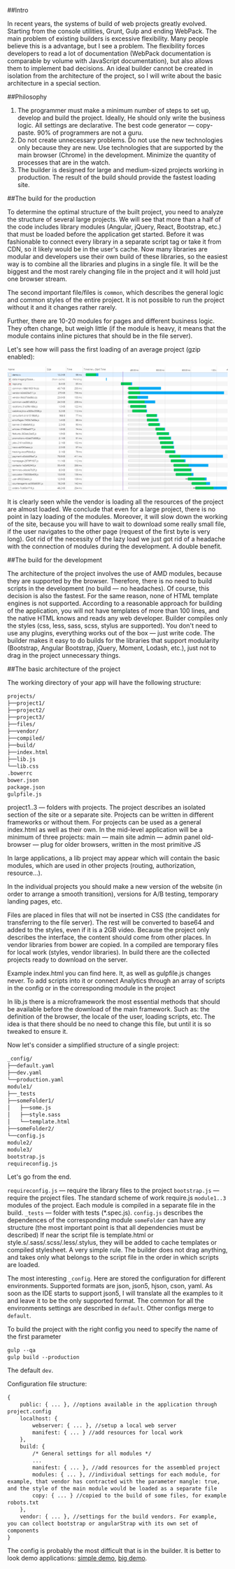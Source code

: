 ##Intro

In recent years, the systems of build of web projects greatly evolved. Starting from the console utilities, Grunt, Gulp and ending WebPack.
The main problem of existing builders is excessive flexibility. Many people believe this is a advantage, but I see a problem.
The flexibility forces developers to read a lot of documentation (WebPack documentation is comparable by volume with JavaScript documentation), but also allows them to implement bad decisions.
An ideal builder cannot be created in isolation from the architecture of the project, so I will write about the basic architecture in a special section.


##Philosophy

1. The programmer must make a minimum number of steps to set up, develop and build the project.
   Ideally, He should only write the business logic. All settings are declarative.
   The best code generator — copy-paste. 90% of programmers are not a guru.
2. Do not create unnecessary problems. Do not use the new technologies only because they are new.
   Use technologies that are supported by the main browser (Chrome) in the development.
   Minimize the quantity of processes that are in the watch.
3. The builder is designed for large and medium-sized projects working in production.
   The result of the build should provide the fastest loading site.
 

##The build for the production
 
To determine the optimal structure of the built project, you need to analyze the structure of several large projects.
We will see that more than a half of the code includes library modules (Angular, jQuery, React, Bootstrap, etc.) that must be loaded before the application get started.
Before it was fashionable to connect every library in a separate script tag or take it from CDN, so it likely would be in the user's cache.
Now many libraries are modular and developers use their own build of these libraries, so the easiest way is to combine all the libraries and plugins in a single file.
It will be the biggest and the most rarely changing file in the project and it will hold just one browser stream.

The second important file/files is `common`, which describes the general logic and common styles of the entire project.
It is not possible to run the project without it and it changes rather rarely.
 
Further, there are 10-20 modules for pages and different business logic.
They often change, but weigh little (if the module is heavy, it means that the module contains inline pictures that should be in the file server).

Let's see how will pass the first loading of an average project (gzip enabled):

![network](https://raw.githubusercontent.com/tamtakoe/node-arjs-builder/master/docs/assets/network.png)

It is clearly seen while the vendor is loading all the resources of the project are almost loaded.
We conclude that even for a large project, there is no point in lazy loading of the modules.
Moreover, it will slow down the working of the site, because you will have to wait to download some really small file, if the user navigates to the other page (request of the first byte is very long).
Got rid of the necessity of the lazy load we just got rid of a headache with the connection of modules during the development. A double benefit. 
 
 
##The build for the development
 
The architecture of the project involves the use of AMD modules, because they are supported by the browser. Therefore, there is no need to build scripts in the development (no build — no headaches).
Of course, this decision is also the fastest. For the same reason, none of HTML template engines is not supported.
According to a reasonable approach for building of the application, you will not have templates of more than 100 lines, and the native HTML knows and reads any web developer.
Builder compiles only the styles (css, less, sass, scss, stylus are supported). You don't need to use any plugins, everything works out of the box — just write code.
The builder makes it easy to do builds for the libraries that support modularity (Bootstrap, Angular Bootstrap, jQuery, Moment, Lodash, etc.), just not to drag in the project unnecessary things.


##The basic architecture of the project

The working directory of your app will have the following structure: 

```
projects/
├──project1/ 
├──project2/ 
├──project3/ 
├──files/ 
├──vendor/ 
├──compiled/ 
├──build/ 
├──index.html 
├──lib.js 
└──lib.css 
.bowerrc 
bower.json 
package.json 
gulpfile.js 
```

project1..3 — folders with projects. The project describes an isolated section of the site or a separate site.
Projects can be written in different frameworks or without them. For projects can be used as a general index.html as well as their own.
In the mid-level application will be a minimum of three projects:
main — main site
admin — admin panel
old-browser — plug for older browsers, written in the most primitive JS
 
In large applications, a lib project may appear which will contain the basic modules, which are used in other projects (routing, authorization, resource...). 
 
In the individual projects you should make a new version of the website (in order to arrange a smooth transition), versions for A/B testing, temporary landing pages, etc.
 
Files are placed in files that will not be inserted in CSS (the candidates for transferring to the file server). The rest will be converted to base64 and added to the styles, even if it is a 2GB video. Because the project only describes the interface, the content should come from other places. 
In vendor libraries from bower are copied. 
In a compiled are temporary files for local work (styles, vendor libraries). 
In build there are the collected projects ready to download on the server. 
 
Example index.html you can find here. It, as well as gulpfile.js changes never. To add scripts into it or connect Analytics through an array of scripts in the config or in the corresponding module in the project 
 
In lib.js there is a microframework the most essential methods that should be available before the download of the main framework. Such as: the definition of the browser, the locale of the user, loading scripts, etc. The idea is that there should be no need to change this file, but until it is so tweaked to ensure it. 
 
Now let's consider a simplified structure of a single project: 

```
_config/
├──default.yaml 
├──dev.yaml 
└──production.yaml 
module1/ 
├──_tests 
├──someFolder1/ 
│   ├──some.js
│   ├──style.sass
│   └──template.html
├──someFolder2/ 
└──config.js 
module2/ 
module3/ 
bootstrap.js 
requireconfig.js 
```

Let's go from the end. 
 
`requireconfig.js` — require the library files to the project
`bootstrap.js` — require the project files. The standard scheme of work require.js
`module1..3` modules of the project. Each module is compiled in a separate file in the build.
`_tests` — folder with tests (*.spec.js).
`config.js` describes the dependences of the corresponding module
`someFolder` can have any structure (the most important point is that all dependencies must be described)
If near the script file is template.html or style.s/.sass/.scss/.less/.stylus, they will be added to cache templates or compiled stylesheet.
A very simple rule. The builder does not drag anything, and takes only what belongs to the script file in the order in which scripts are loaded.
 
The most interesting `_config`. Here are stored the configuration for different environments.
Supported formats are json, json5, hjson, cson, yaml. As soon as the IDE starts to support json5, I will translate all the examples to it and leave it to be the only supported format.
The common for all the environments settings are described in `default`. Other configs merge to `default`.
 
To build the project with the right config you need to specify the name of the first parameter

```
gulp --qa 
gulp build --production 
```

The default `dev`.
 
Configuration file structure:

```
{ 
    public: { ... }, //options available in the application through project.config
    localhost: {
        webserver: { ... }, //setup a local web server
        manifest: { ... } //add resources for local work
    },
    build: {
        /* General settings for all modules */
        ...
        manifest: { ... }, //add resources for the assembled project
        modules: { ... }, //individual settings for each module, for example, that vendor has contracted with the parameter mangle: true, and the style of the main module would be loaded as a separate file
        copy: { ... } //copied to the build of some files, for example robots.txt
    },
    vendor: { ... }, //settings for the build vendors. For example, you can collect bootstrap or angularStrap with its own set of components
} 
```

The config is probably the most difficult that is in the builder.
It is better to look demo applications:
[simple demo](https://github.com/tamtakoe/node-arjs-builder/tree/master/demo),
[big demo](https://github.com/tamtakoe/node-arjs-builder-seed).